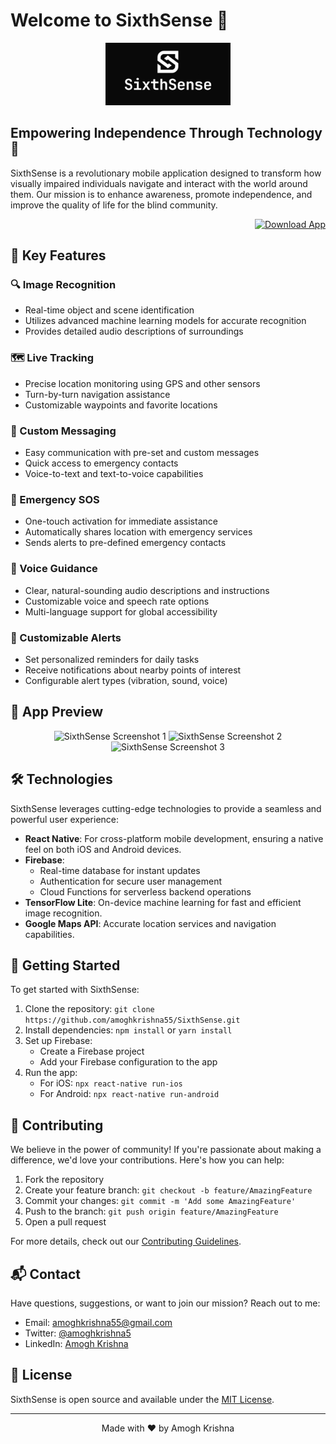 # Welcome to SixthSense 👋

<p align="center">
  <img src="https://raw.githubusercontent.com/amoghkrishna55/SixthSense/main/assets/banner.png" alt="SixthSense Logo" width="200"/>
</p>

## Empowering Independence Through Technology 🚀

SixthSense is a revolutionary mobile application designed to transform how visually impaired individuals navigate and interact with the world around them. Our mission is to enhance awareness, promote independence, and improve the quality of life for the blind community.

<p align="right" position="absolute">
  <a href="https://nightly.link/amoghkrishna55/SixthSense/workflows/android/main/app.zip">
    <img src="https://img.shields.io/badge/Download-App-green?style=for-the-badge&logo=android" alt="Download App">
  </a>
</p>

## 🌟 Key Features

### 🔍 Image Recognition

- Real-time object and scene identification
- Utilizes advanced machine learning models for accurate recognition
- Provides detailed audio descriptions of surroundings

### 🗺️ Live Tracking

- Precise location monitoring using GPS and other sensors
- Turn-by-turn navigation assistance
- Customizable waypoints and favorite locations

### 💬 Custom Messaging

- Easy communication with pre-set and custom messages
- Quick access to emergency contacts
- Voice-to-text and text-to-voice capabilities

### 🚨 Emergency SOS

- One-touch activation for immediate assistance
- Automatically shares location with emergency services
- Sends alerts to pre-defined emergency contacts

### 🎤 Voice Guidance

- Clear, natural-sounding audio descriptions and instructions
- Customizable voice and speech rate options
- Multi-language support for global accessibility

### 🔔 Customizable Alerts

- Set personalized reminders for daily tasks
- Receive notifications about nearby points of interest
- Configurable alert types (vibration, sound, voice)

## 📱 App Preview

<p align="center">
  <img src="https://raw.githubusercontent.com/amoghkrishna55/SixthSense/main/assets/screenshot1.png" alt="SixthSense Screenshot 1" width="200"/>
  <img src="https://raw.githubusercontent.com/amoghkrishna55/SixthSense/main/assets/screenshot2.png" alt="SixthSense Screenshot 2" width="200"/>
  <img src="https://raw.githubusercontent.com/amoghkrishna55/SixthSense/main/assets/screenshot3.png" alt="SixthSense Screenshot 3" width="200"/>
</p>

## 🛠️ Technologies

SixthSense leverages cutting-edge technologies to provide a seamless and powerful user experience:

- **React Native**: For cross-platform mobile development, ensuring a native feel on both iOS and Android devices.
- **Firebase**:
  - Real-time database for instant updates
  - Authentication for secure user management
  - Cloud Functions for serverless backend operations
- **TensorFlow Lite**: On-device machine learning for fast and efficient image recognition.
- **Google Maps API**: Accurate location services and navigation capabilities.

## 🚀 Getting Started

To get started with SixthSense:

1. Clone the repository: `git clone https://github.com/amoghkrishna55/SixthSense.git`
2. Install dependencies: `npm install` or `yarn install`
3. Set up Firebase:
   - Create a Firebase project
   - Add your Firebase configuration to the app
4. Run the app:
   - For iOS: `npx react-native run-ios`
   - For Android: `npx react-native run-android`

## 🤝 Contributing

We believe in the power of community! If you're passionate about making a difference, we'd love your contributions. Here's how you can help:

1. Fork the repository
2. Create your feature branch: `git checkout -b feature/AmazingFeature`
3. Commit your changes: `git commit -m 'Add some AmazingFeature'`
4. Push to the branch: `git push origin feature/AmazingFeature`
5. Open a pull request

For more details, check out our [Contributing Guidelines](https://github.com/amoghkrishna55/SixthSense/blob/main/CONTRIBUTING.md).

## 📬 Contact

Have questions, suggestions, or want to join our mission? Reach out to me:

- Email: amoghkrishna55@gmail.com
- Twitter: [@amoghkrishna5](https://twitter.com/amoghkrishna5)
- LinkedIn: [Amogh Krishna](https://www.linkedin.com/in/amoghkrishna55/)

## 📄 License

SixthSense is open source and available under the [MIT License](https://github.com/amoghkrishna55/SixthSense/blob/main/LICENSE).

---

<p align="center">
  Made with ❤️ by Amogh Krishna
</p>
